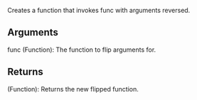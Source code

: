 Creates a function that invokes func with arguments reversed.


## Arguments
func (Function): The function to flip arguments for.


## Returns
(Function): Returns the new flipped function.
